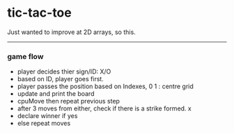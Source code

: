 # tic-tac-toe
 Just wanted to improve at 2D arrays, so this. 

---
### game flow

- player decides thier sign/ID: X/O
- based on ID, player goes first. 
- player passes the position based on Indexes, 0 1 : centre grid
- update and print the board
- cpuMove then repeat previous step
- after 3 moves from either, check if there is a strike formed. x
- declare winner if yes
- else repeat moves 